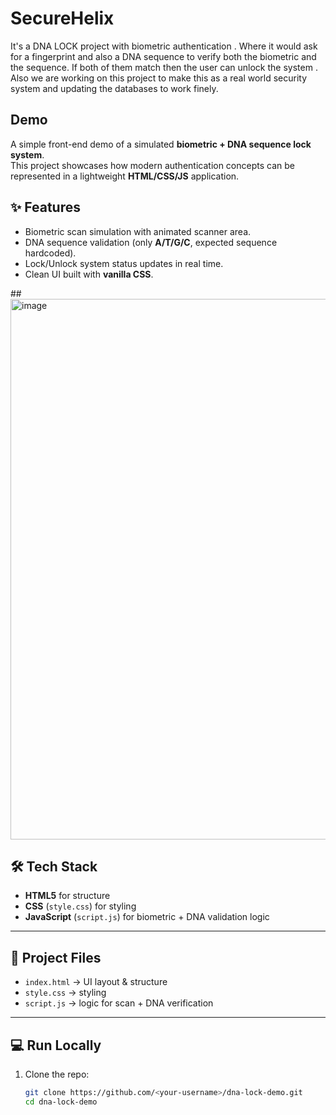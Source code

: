 # SecureHelix
It's a DNA LOCK  project with biometric authentication . Where it would ask for a fingerprint and also a DNA sequence to verify both the biometric and the sequence. If both of them match then the user can unlock the system .   Also we are working on this project to make this as a real world security system and updating the databases to work finely.

## Demo 
A simple front-end demo of a simulated **biometric + DNA sequence lock system**.  
This project showcases how modern authentication concepts can be represented in a lightweight **HTML/CSS/JS** application.

## ✨ Features
- Biometric scan simulation with animated scanner area.
- DNA sequence validation (only **A/T/G/C**, expected sequence hardcoded).
- Lock/Unlock system status updates in real time.
- Clean UI built with **vanilla CSS**.

##<img width="1900" height="865" alt="image" src="https://github.com/user-attachments/assets/c764349e-dbe0-41ef-8175-eb39a0c96b1e" />
##


## 🛠 Tech Stack
- **HTML5** for structure  
- **CSS** (`style.css`) for styling  
- **JavaScript** (`script.js`) for biometric + DNA validation logic  

---

## 📂 Project Files
- `index.html` → UI layout & structure  
- `style.css` → styling  
- `script.js` → logic for scan + DNA verification  

---

## 💻 Run Locally
1. Clone the repo:
   ```bash
   git clone https://github.com/<your-username>/dna-lock-demo.git
   cd dna-lock-demo
